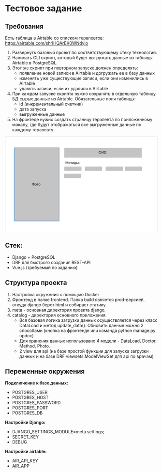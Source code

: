 # Тестовое задание

## Требования

Есть таблица в Airtable со списком терапевтов: https://airtable.com/shrlHQArEK0WNdylo

1. Развернуть базовый проект по соответствующему стеку технологий.
2. Написать CLI скрипт, который будет выгружать данные из таблицы Airtable в PostgreSQL.
3. Этот же скрипт при повторном запуске должен определять:
    - появление новой записи в Airtable и догружать ее в базу данных
    - изменять уже существующие записи, если они изменились в Airtable
    - удалять записи, если их удалили в Airtable
4. При каждом запуске скрипта нужно сохранять в отдельную таблицу БД сырые данные из Airtable. Обязательные поля таблицы:
    - id (инкрементальный счетчик)
    - дата запуска
    - выгруженные данные
5. На фронтеде нужно создать страницу терапевта по приложенному мокапу, где будут отображаться все выгруженные данные по каждому терапевту

![img.png](img.png)

## Стек:

- Django + PostgreSQL
- DRF для быстрого создания REST-API
- Vue.js (требуемый по заданию)


## Структура проекта

1. Настройка окружения с помощью Docker
2. Фронтенд в папке frontend. Папка build является prod-версией, откуда django берет html и собирает статику.
3. meta - основная директория проекта django.
4. catalog - директория основного приложения. 
   - Вся базовая логика загрузки данных осуществляется через класс DataLoad и метод update_data(). Обновить данные можно 2 способами (кнопка на фронтенде или команда python manage.py updoc)
   - Для хранения данных использовано 4 модели - DataLoad, Doctor, Method, Photo.
   - 2 view для api (на базе простой функции для запуска загрузки данных и на базе DRF viewsets.ModelViewSet для api по врачам)
   
## Переменные окружения

**Подключение к базе данных:**

- POSTGRES_USER 
- POSTGRES_HOST
- POSTGRES_PASSWORD
- POSTGRES_PORT
- POSTGRES_DB

**Настройки Django:**

- DJANGO_SETTINGS_MODULE=meta.settings;
- SECRET_KEY
- DEBUG

**Настройки airtable:**

- AIR_API_KEY
- AIR_APP


